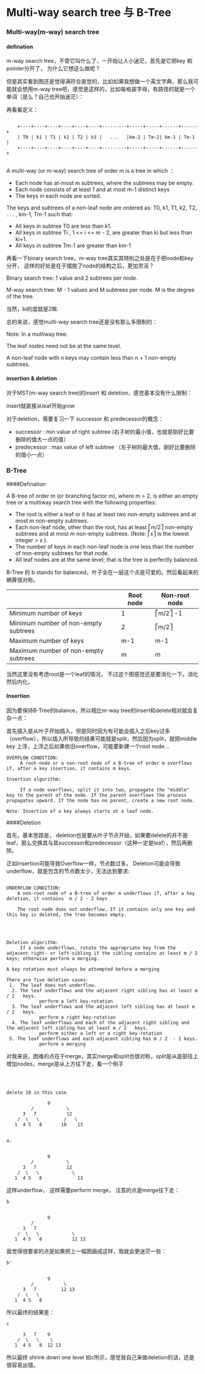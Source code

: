 # Multi-way search tree 与 B-Tree

### Multi-way(m-way) search tree

#### defination

m-way search tree，不管它叫什么了，一开始让人小迷茫，首先是它把key 和 pointer分开了， 为什么它想这么做呢？

但是其实看到图还是觉得满符合直觉的，比如如果我想做一个英文字典，那么我可能就会想用m-way tree吧，感觉是这样的，比如每格装字母，有路径的就是一个单词（是么？自己也开始迷茫）：


再看看定义：


```
 
	+----+----+----+----+----+----+---------+-----+-----+------+------+
	| T0 | k1 | T1 | k2 | T2 | k3 |   ...   |km-2 | Tm-2| km-1 | Tm-1 |
	+----+----+----+----+----+----+---------+-----+-----+------+------+


```


A multi-way (or m-way) search tree of order m is a tree in which ：- Each node has at-most m subtrees, where the subtrees may be empty. - Each node consists of at least 1 and at most m-1 distinct keys - The keys in each node are sorted.

The keys and subtrees of a non-leaf node are ordered as:		 T0, k1, T1, k2, T2, . . . , km-1, Tm-1	such that:
		 - All keys in subtree T0 are less than k1.- All keys in subtree Ti , 1 <= i <=  m - 2, are greater than ki but less than ki+1.- All keys in subtree Tm-1 are greater than km-1



再看一下binary search tree，m-way tree其实其特别之处是在于把node和key分开， 这样的好处是在于摆脱了node的结构之后，更加灵活？ 


>
Binary search tree: 1 value and 2 subtrees per node.
>
M-way search tree: M - 1 values and M subtrees per node. M is the degree of the tree.

当然，bi的度就是2嘛.

总的来说，感觉multi-way search tree还是没有那么多限制的：

>
Note: In a multiway tree:
>The leaf nodes need not be at the same level.>A non-leaf node with n keys may contain less than n + 1 non-empty subtrees.
#### insertion & deletion

对于MST(m-way search tree)的insert 和 deletion，感觉基本没有什么限制：

insert就直接从leaf开始grow

对于deletion，需要复习一下 successor 和 predecessor的概念：

 -  successor :  min value of right subtree (右子树的最小值，也就是刚好比要删除的值大一点的值）
 -  predecessor :  max value of left subtree （左子树的最大值，刚好比要删除的值小一点）
 


### B-Tree

####Defination


A B-tree of order m (or branching factor m), where m > 2, is either an empty tree or a multiway search tree with the following properties:
- The root is either a leaf or it has at least two non-empty subtrees and at most m non-empty subtrees.- Each non-leaf node, other than the root, has at least ⎡m/2⎤ non-empty subtrees and at most m non-empty subtrees. (Note: ⎡x⎤ is the lowest integer >  x ).- The number of keys in each non-leaf node is one less than the number of non-empty subtrees for that node.- All leaf nodes are at the same level; that is the tree is perfectly balanced. 
B-Tree 的 b stands for balanced，叶子全在一层这个点是可爱的。然后看起来的确算很对称。


|        |       Root node    | Non-root node
| ------------ | ------------- | ------------ |
| Minimum number of keys  |  	1  | ⎡m/2⎤ -1 |
| Minimum number of non-empty subtrees | 2  | ⎡m/2⎤ |
| Maximum number of keys |   m-1  |   m-1 |
| Maximum number of non-empty subtrees | m | m


当然这里没有考虑root是一个leaf的情况， 不过这个图感觉还是要消化一下。消化然后内化。


#### Insertion

因为要保持B-Tree的balance，所以相比m-way tree的insert和delete相对就会复杂一点：

首先插入是从叶子开始插入，但是同时因为有可能会插入之后key过多（overflow），所以插入所导致的结果可能就是split，然后因为split，就把middle key 上浮，上浮之后如果依旧overflow，可能要新建一个root node...



```
OVERFLOW CONDITION:     A root-node or a non-root node of a B-tree of order m overflows if, after a key insertion, it contains m keys.Insertion algorithm:     If a node overflows, split it into two, propagate the "middle" key to the parent of the node. If the parent overflows the process propagates upward. If the node has no parent, create a new root node. Note: Insertion of a key always starts at a leaf node.
```



####Deletion

首先，基本思路是， deletion也是要从叶子节点开始，如果要delete的并不是leaf，那么交换其与其successor和predecessor（这种一定是leaf），然后再删除。


正如Insertion可能导致Overflow一样，节点数过多。
Deletion可能会导致underflow，就是包含的节点数太少，无法达到要求:


```
UNDERFLOW CONDITION:		A non-root node of a B-tree of order m underflows if, after a key deletion, it contains  m / 2 - 2 keys	The root node does not underflow. If it contains only one key and this key is deleted, the tree becomes empty.

```
 <br />

```
Deletion algorithm:     If a node underflows, rotate the appropriate key from the  adjacent right- or left-sibling if the sibling contains at least m / 2  keys; otherwise perform a merging.A key rotation must always be attempted before a mergingThere are five deletion cases: 1.  The leaf does not underflow.  2. The leaf underflows and the adjacent right sibling has at least m / 2   keys. 			perform a left key-rotation  3. The leaf underflows and the adjacent left sibling has at least m / 2   keys. 			perform a right key-rotation  4. The leaf underflows and each of the adjacent right sibling and the adjacent left sibling has at least m / 2   keys.			perform either a left or a right key-rotation 5. The leaf underflows and each adjacent sibling has m / 2  - 1 keys.			perform a merging
```对我来说，困难的点在于merge，其实merge和split也很对称，split是从底部往上增加nodes，merge是从上方往下走，看一个例子
 <br />
```
delete 10 in this case

	 	       9 
		 /            \
	  3   7           12    /  \   \         /   \    1  4 5   8	   	10    13```



```
a.

	 	       9 
		 /            \
	  3   7           12    /  \   \            \    1  4 5   8	   	      13```


这样underflow， 这样需要perform merge， 注意的点是merge往下走：



```b

	 	       9 
		 /            
	  3   7               /  \   \            \    1  4 5   8	   	    12 13```
我觉得很要紧的点是如果把上一幅图画成这样，我就会更迷茫一些：


```b'

	 	       9 
		 /           \
	  3   7         12 13     /  \   \                1  4 5   8	   	    ```所以最终的结果是：
```c
	  3   7    9       /  \   \    \             1  4 5   8  12 13 
```

所以最终 shrink down one level 如c所示，感觉我自己来做deletion的话，还是很容易出错。



